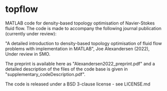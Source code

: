 # topflow
MATLAB code for density-based topology optimisation of Navier-Stokes fluid flow. The code is made to accompany the following journal publication (currently under review):

"A detailed introduction to density-based topology optimisation of fluid flow problems with implementation in MATLAB", Joe Alexandersen (2022), Under review in SMO.

The preprint is available here as "Alexandersen2022_preprint.pdf" and a detailed description of the files of the code base is given in "supplementary_codeDescription.pdf".

The code is released under a BSD 3-clause license - see LICENSE.md
